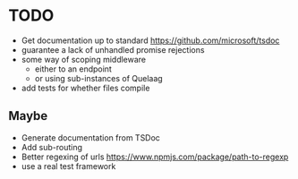 TODO
====

* Get documentation up to standard https://github.com/microsoft/tsdoc
* guarantee a lack of unhandled promise rejections
* some way of scoping middleware
    * either to an endpoint
    * or using sub-instances of Quelaag
* add tests for whether files compile

Maybe
-----

* Generate documentation from TSDoc
* Add sub-routing
* Better regexing of urls https://www.npmjs.com/package/path-to-regexp
* use a real test framework
